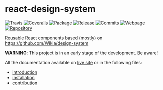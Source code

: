 # react-design-system
[![Travis](https://img.shields.io/travis/Wikia/react-design-system/master.svg?style=flat-square)](https://travis-ci.org/Wikia/react-design-system)
[![Coveralls](https://img.shields.io/coveralls/github/Wikia/react-design-system/master.svg?style=flat-square)](https://coveralls.io/github/Wikia/react-design-system)
[![Package](https://img.shields.io/github/release/Wikia/react-design-system.svg?style=flat-square)](https://github.com/Wikia/react-design-system)
[![Release](https://img.shields.io/github/package-json/v/Wikia/react-design-system.svg?style=flat-square)](https://github.com/Wikia/react-design-system/releases)
[![Commits](https://img.shields.io/github/commits-since/Wikia/react-design-system/latest.svg?style=flat-square)](https://github.com/Wikia/react-design-system/commits/master)
[![Webpage](https://img.shields.io/badge/Visit-webpage-green.svg?style=flat-square)](https://wikia.github.io/react-design-system/)
[![Repository](https://img.shields.io/badge/Visit-GitHub-green.svg?style=flat-square)](https://github.com/Wikia/react-design-system/)

Reusable React components based (mostly) on https://github.com/Wikia/design-system

**WARNING**: This project is in an early stage of the development. Be aware!

All the documentation available on [live site](https://wikia.github.io/react-design-system/) or in the following files:

- [introduction](styleguide/INTRODUCTION.md)
- [installation](styleguide/INSTALLATION.md)
- [contribution](styleguide/CONTRIBUTION.md)

